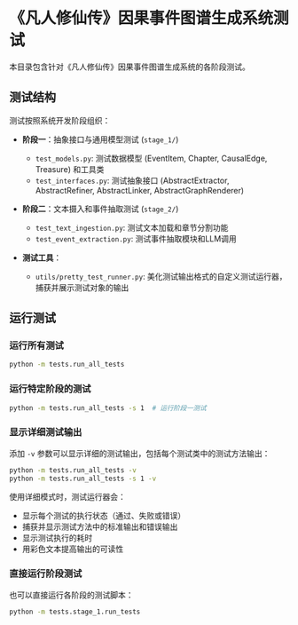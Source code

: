 # 《凡人修仙传》因果事件图谱生成系统测试

本目录包含针对《凡人修仙传》因果事件图谱生成系统的各阶段测试。

## 测试结构

测试按照系统开发阶段组织：

- **阶段一**：抽象接口与通用模型测试 (`stage_1/`)
  - `test_models.py`: 测试数据模型 (EventItem, Chapter, CausalEdge, Treasure) 和工具类
  - `test_interfaces.py`: 测试抽象接口 (AbstractExtractor, AbstractRefiner, AbstractLinker, AbstractGraphRenderer)

- **阶段二**：文本摄入和事件抽取测试 (`stage_2/`)
  - `test_text_ingestion.py`: 测试文本加载和章节分割功能
  - `test_event_extraction.py`: 测试事件抽取模块和LLM调用

- **测试工具**：
  - `utils/pretty_test_runner.py`: 美化测试输出格式的自定义测试运行器，捕获并展示测试对象的输出

## 运行测试

### 运行所有测试

```bash
python -m tests.run_all_tests
```

### 运行特定阶段的测试

```bash
python -m tests.run_all_tests -s 1  # 运行阶段一测试
```

### 显示详细测试输出

添加 `-v` 参数可以显示详细的测试输出，包括每个测试类中的测试方法输出：

```bash
python -m tests.run_all_tests -v
python -m tests.run_all_tests -s 1 -v
```

使用详细模式时，测试运行器会：
- 显示每个测试的执行状态（通过、失败或错误）
- 捕获并显示测试方法中的标准输出和错误输出
- 显示测试执行的耗时
- 用彩色文本提高输出的可读性

### 直接运行阶段测试

也可以直接运行各阶段的测试脚本：

```bash
python -m tests.stage_1.run_tests
```
